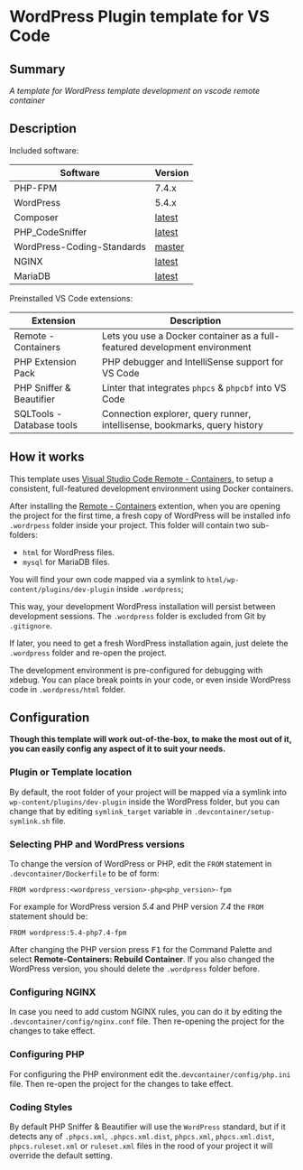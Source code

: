 # WordPress Plugin template for VS Code

## Summary

*A template for WordPress template development on vscode remote container*

## Description

Included software:

|Software|Version|
|--------|-------|
|PHP-FPM|7.4.x|
|WordPress|5.4.x|
|Composer|[latest](https://getcomposer.org/)|
|PHP_CodeSniffer|[latest](https://packagist.org/packages/squizlabs/php_codesniffer)|
|WordPress-Coding-Standards|[master](https://github.com/WordPress/WordPress-Coding-Standards)|
|NGINX|[latest](https://hub.docker.com/_/nginx)|
|MariaDB|[latest](https://hub.docker.com/_/mariadb)|

Preinstalled VS Code extensions:

|Extension|Description|
|---------|-----------|
|Remote - Containers|Lets you use a Docker container as a full-featured development environment|
|PHP Extension Pack|PHP debugger and IntelliSense support for VS Code|
|PHP Sniffer & Beautifier|Linter that integrates `phpcs` & `phpcbf` into VS Code|
|SQLTools - Database tools|Connection explorer, query runner, intellisense, bookmarks, query history|

## How it works

This template uses [Visual Studio Code Remote - Containers](https://code.visualstudio.com/docs/remote/containers), to setup a consistent, full-featured development environment using Docker containers.

After installing the [Remote - Containers](https://marketplace.visualstudio.com/items?itemName=ms-vscode-remote.remote-containers) extention, when you are opening the project for the first time, a fresh copy of WordPress will be installed info `.wordrpess` folder inside your project. This folder will contain two sub-folders:
* `html` for WordPress files.
* `mysql` for MariaDB files.

You will find your own code mapped via a symlink to `html/wp-content/plugins/dev-plugin` inside `.wordpress`;

This way, your development WordPress installation will persist between development sessions. The `.wordpress` folder is excluded from Git by `.gitignore`.

If later, you need to get a fresh WordPress installation again, just delete the `.wordpress` folder and re-open the project.

The development environment is pre-configured for debugging with xdebug. You can place break points in your code, or even inside WordPress code in `.wordpress/html` folder.

## Configuration

**Though this template will work out-of-the-box, to make the most out of it, you can easily config any aspect of it to suit your needs.**

### Plugin or Template location

By default, the root folder of your project will be mapped via a symlink into `wp-content/plugins/dev-plugin` inside the WordPress folder, but you can change that by editing `symlink_target` variable in `.devcontainer/setup-symlink.sh` file.

### Selecting PHP and WordPress versions

To change the version of WordPress or PHP, edit the `FROM` statement in `.devcontainer/Dockerfile` to be of form:

```
FROM wordpress:<wordpress_version>-php<php_version>-fpm
```

For example for WordPress version *5.4* and PHP version *7.4* the `FROM` statement should be:

```
FROM wordpress:5.4-php7.4-fpm
```

After changing the PHP version press <kbd>F1</kbd> for the Command Palette and select **Remote-Containers: Rebuild Container**. If you also changed the WordPress version, you should delete the `.wordpress` folder before.

### Configuring NGINX

In case you need to add custom NGINX rules, you can do it by editing the `.devcontainer/config/nginx.conf` file. Then re-opening the project for the changes to take effect.

### Configuring PHP

For configuring the PHP environment edit the`.devcontainer/config/php.ini` file. Then re-open the project for the changes to take effect.

### Coding Styles

By default PHP Sniffer & Beautifier will use the `WordPress` standard, but if it detects any of `.phpcs.xml`, `.phpcs.xml.dist`, `phpcs.xml`, `phpcs.xml.dist`, `phpcs.ruleset.xml` or `ruleset.xml` files in the rood of your project it will override the default setting.
